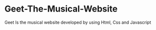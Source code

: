 # Geet-The-Musical-Website
Geet Is the musical website developed by using Html, Css and Javascript 
